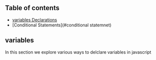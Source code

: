 ## Table of contents
* [variables Declarations](#vaiables)
* [Conditional Statements](#conditional statemnet)

## variables
In this section we explore various ways to delclare variables in javascript
